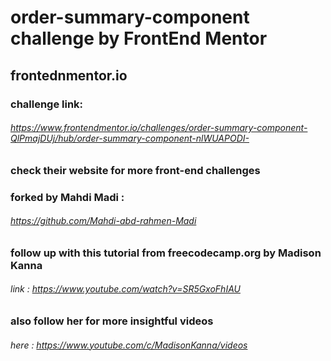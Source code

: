 # order-summary-component challenge by FrontEnd Mentor  
## frontednmentor.io
### challenge link:
###### https://www.frontendmentor.io/challenges/order-summary-component-QlPmajDUj/hub/order-summary-component-nlWUAPODI-
### check their website for more front-end challenges 
### forked by Mahdi Madi :
###### https://github.com/Mahdi-abd-rahmen-Madi
### follow up with this tutorial from freecodecamp.org by Madison Kanna 
###### link : https://www.youtube.com/watch?v=SR5GxoFhIAU
### also follow her for more insightful videos 
###### here :  https://www.youtube.com/c/MadisonKanna/videos

